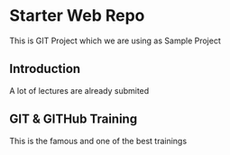 # Starter Web Repo

This is GIT Project which we are using as Sample Project 

## Introduction

A lot of lectures are already submited

## GIT & GITHub Training
This is the famous and one of the best trainings